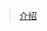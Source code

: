 > [介绍](https://conanhujinming.github.io/comments-for-awesome-courses/%E6%93%8D%E4%BD%9C%E7%B3%BB%E7%BB%9F/WISC%20CS537%20%E6%93%8D%E4%BD%9C%E7%B3%BB%E7%BB%9F%E5%AF%BC%E8%AE%BA/)
